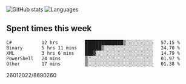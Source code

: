 ![GitHub stats](https://github-readme-stats.vercel.app/api?username=emipa606&theme=github_dark&show_icons=true) 
![Languages](https://github-readme-stats.vercel.app/api/top-langs/?username=emipa606&theme=github_dark&layout=compact)

## Spent times this week
<!--START_SECTION:waka-->

```text
C#           12 hrs          ██████████████▒░░░░░░░░░░   57.15 %
Binary       5 hrs 11 mins   ██████▒░░░░░░░░░░░░░░░░░░   24.70 %
XML          3 hrs 6 mins    ███▓░░░░░░░░░░░░░░░░░░░░░   14.79 %
PowerShell   24 mins         ▒░░░░░░░░░░░░░░░░░░░░░░░░   01.97 %
Other        17 mins         ▒░░░░░░░░░░░░░░░░░░░░░░░░   01.38 %
```

<!--END_SECTION:waka-->


26012022/8690260

